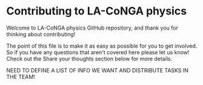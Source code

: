 # Contributing to LA-CoNGA physics

Welcome to LA-CoNGA physics GitHub repository, and thank you for thinking about contributing!

The point of this file is to make it as easy as possible for you to get involved. 
So if you have any questions that aren't covered here please let us know! Check out the Share your thoughts section below for more details.

NEED TO DEFINE A LIST OF INFO WE WANT AND DISTRIBUTE TASKS IN THE TEAM!
